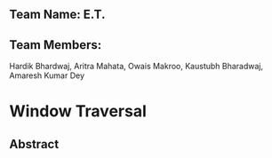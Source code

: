 ## Team Name: E.T.
## Team Members: 
Hardik Bhardwaj, Aritra Mahata, Owais Makroo, Kaustubh Bharadwaj, Amaresh Kumar Dey

# Window Traversal

## Abstract
